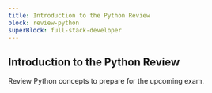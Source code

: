```yaml
---
title: Introduction to the Python Review
block: review-python
superBlock: full-stack-developer
---
```


## Introduction to the Python Review

Review Python concepts to prepare for the upcoming exam.
